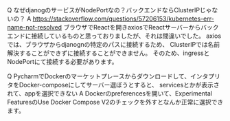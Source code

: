 
Q なぜdjanogのサービスがNodePortなの？バックエンドならClusterIPじゃないの？
A https://stackoverflow.com/questions/57206153/kubernetes-err-name-not-resolved
  ブラウザでReactを開きaxiosでReactサーバーからバックエンドに接続しているものと思っておりましたが、それは間違いでした。
  axiosでは、ブラウザからdjanognの特定のパスに接続するため、
  ClusterIPでは名前解決することができずに接続することができません。
  そのため、ingressとNodePortにて接続する必要があります。

Q PycharmでDockerのマーケットプレースからダウンロードして、インタプリタをDocker-composeにしてサーバー選ぼうとすると、
  servicesとかが表示されて、appを選択できない
A Dockerのpreferencesを開いて、Experimental FeaturesのUse Docker Compose V2のチェックを外すとなんか正常に選択できます。